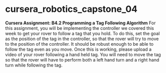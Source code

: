 # cursera_robotics_capstone_04
<b>Cursera Assignment: B4.2 Programming a Tag Following Algorithm</b>
For this assignment, you will be implementing the controller we covered this week to get your rover to follow a tag that you hold. To do this, set the goal as the position of the tag in the controller, so that the rover will try to move to the position of the controller. It should be robust enough to be able to follow the tag even as you move. Once this is working, please upload a video of your rover following a hand held tag. You will need to move the tag so that the rover will have to perform both a left hand turn and a right hand turn while following the tag.

